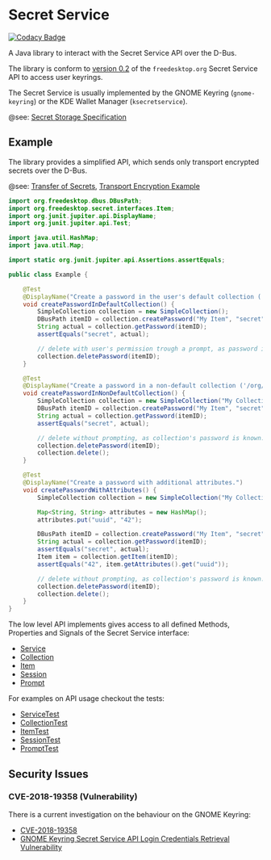 # Secret Service

[![Codacy Badge](https://api.codacy.com/project/badge/Grade/61897aae6b5842f8a35ec81ca02112e3)](https://www.codacy.com?utm_source=github.com&amp;utm_medium=referral&amp;utm_content=swiesend/secret-service&amp;utm_campaign=Badge_Grade)

A Java library to interact with the Secret Service API over the D-Bus.

The library is conform to [version 0.2](https://specifications.freedesktop.org/secret-service/) of the `freedesktop.org`
Secret Service API to access user keyrings.

The Secret Service is usually implemented by the GNOME Keyring (`gnome-keyring`) or the KDE Wallet Manager (`ksecretservice`).

@see: [Secret Storage Specification](https://www.freedesktop.org/wiki/Specifications/secret-storage-spec/)

## Example

The library provides a simplified API, which sends only transport encrypted secrets over the D-Bus.

@see: [Transfer of Secrets](https://specifications.freedesktop.org/secret-service/ch07.html),
[Transport Encryption Example](src/test/java/org/freedesktop/secret/integration/IntegrationTest.java)

```java
import org.freedesktop.dbus.DBusPath;
import org.freedesktop.secret.interfaces.Item;
import org.junit.jupiter.api.DisplayName;
import org.junit.jupiter.api.Test;

import java.util.HashMap;
import java.util.Map;

import static org.junit.jupiter.api.Assertions.assertEquals;

public class Example {

    @Test
    @DisplayName("Create a password in the user's default collection ('/org/freedesktop/secrets/aliases/default').")
    void createPasswordInDefaultCollection() {
        SimpleCollection collection = new SimpleCollection();
        DBusPath itemID = collection.createPassword("My Item", "secret");
        String actual = collection.getPassword(itemID);
        assertEquals("secret", actual);

        // delete with user's permission trough a prompt, as password is unknown.
        collection.deletePassword(itemID);
    }

    @Test
    @DisplayName("Create a password in a non-default collection ('/org/freedesktop/secrets/collection/xxxx').")
    void createPasswordInNonDefaultCollection() {
        SimpleCollection collection = new SimpleCollection("My Collection", "super secret");
        DBusPath itemID = collection.createPassword("My Item", "secret");
        String actual = collection.getPassword(itemID);
        assertEquals("secret", actual);

        // delete without prompting, as collection's password is known.
        collection.deletePassword(itemID);
        collection.delete();
    }

    @Test
    @DisplayName("Create a password with additional attributes.")
    void createPasswordWithAttributes() {
        SimpleCollection collection = new SimpleCollection("My Collection", "super secret");

        Map<String, String> attributes = new HashMap();
        attributes.put("uuid", "42");

        DBusPath itemID = collection.createPassword("My Item", "secret", attributes);
        String actual = collection.getPassword(itemID);
        assertEquals("secret", actual);
        Item item = collection.getItem(itemID);
        assertEquals("42", item.getAttributes().get("uuid"));

        // delete without prompting, as collection's password is known.
        collection.deletePassword(itemID);
        collection.delete();
    }
}
```

The low level API implements gives access to all defined Methods, Properties and Signals of the Secret Service 
interface:
  * [Service](src/main/java/org/freedesktop/secret/Service.java)
  * [Collection](src/main/java/org/freedesktop/secret/Collection.java)
  * [Item](src/main/java/org/freedesktop/secret/Item.java)
  * [Session](src/main/java/org/freedesktop/secret/Session.java)
  * [Prompt](src/main/java/org/freedesktop/secret/Prompt.java)

For examples on API usage checkout the tests:
  * [ServiceTest](src/test/java/org/freedesktop/secret/ServiceTest.java)
  * [CollectionTest](src/test/java/org/freedesktop/secret/CollectionTest.java)
  * [ItemTest](src/test/java/org/freedesktop/secret/ItemTest.java)
  * [SessionTest](src/test/java/org/freedesktop/secret/SessionTest.java)
  * [PromptTest](src/test/java/org/freedesktop/secret/PromptTest.java)

## Security Issues

### CVE-2018-19358 (Vulnerability)

There is a current investigation on the behaviour on the GNOME Keyring:
  * [CVE-2018-19358](https://nvd.nist.gov/vuln/detail/CVE-2018-19358)
  * [GNOME Keyring Secret Service API Login Credentials Retrieval Vulnerability](https://tools.cisco.com/security/center/viewAlert.x?alertId=59179)
